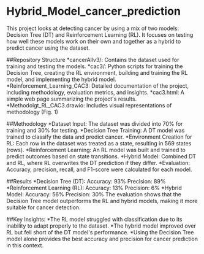 # Hybrid_Model_cancer_prediction

This project looks at detecting cancer by using a mix of two models: Decision Tree (DT) and Reinforcement Learning (RL). It focuses on testing how well these models work on their own and together as a hybrid to predict cancer using the dataset.

##Repository Structure
*cancerAllv3/: Contains the dataset used for training and testing the models.
*cac3/: Python scripts for training the Decision Tree, creating the RL environment, building and training the RL model, and implementing the hybrid model.
*Reinforcement_Learning_CAC3: Detailed documentation of the project, including methodology, evaluation metrics, and insights.
*cac3.html: A simple web page summarizing the project's results.
*Methodolgt_RL_CAC3.drawio: Includes visual representations of methodology (Fig. 1)

##Methodology
*Dataset Input: The dataset was divided into 70% for training and 30% for testing.
*Decision Tree Training: A DT model was trained to classify the data and predict cancer.
*Environment Creation for RL: Each row in the dataset was treated as a state, resulting in 569 states (rows).
*Reinforcement Learning: An RL model was built and trained to predict outcomes based on state transitions.
*Hybrid Model: Combined DT and RL, where RL overwrites the DT prediction if they differ.
*Evaluation: Accuracy, precision, recall, and F1-score were calculated for each model.

##Results
*Decision Tree (DT):
Accuracy: 93%
Precision: 89%
*Reinforcement Learning (RL):
Accuracy: 13%
Precision: 6%
*Hybrid Model:
Accuracy: 56%
Precision: 30%
The evaluation shows that the Decision Tree model outperforms the RL and hybrid models, making it more suitable for cancer detection.

##Key Insights:
*The RL model struggled with classification due to its inability to adapt properly to the dataset.
*The hybrid model improved over RL but fell short of the DT model's performance.
*Using the Decision Tree model alone provides the best accuracy and precision for cancer prediction in this context.
